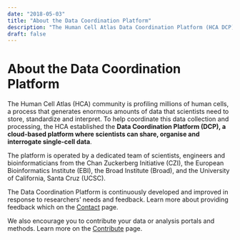 ```yaml
---
date: "2018-05-03"
title: "About the Data Coordination Platform"
description: "The Human Cell Atlas Data Coordination Platform (HCA DCP) is an open source, cloud-based platform developed to organize, standardize, and make accessible the data that constitute the Human Cell Atlas."
draft: false
---
```


# About the Data Coordination Platform

The Human Cell Atlas (HCA) community is profiling millions of human cells, a process that generates enormous amounts of data that scientists need to store, standardize and interpret. To help coordinate this data collection and processing, the HCA established the **Data Coordination Platform (DCP), a cloud-based platform where scientists can share, organise and interrogate single-cell data**.

The platform is operated by a dedicated team of scientists, engineers and bioinformaticians from the Chan Zuckerberg Initiative (CZI), the European Bioinformatics Institute (EBI), the Broad Institute (Broad), and the University of California, Santa Cruz (UCSC). 

The Data Coordination Platform is continuously developed and improved in response to researchers’ needs and feedback. Learn more about providing feedback which on the [Contact](/contact) page.
  
We also encourage you to contribute your data or analysis portals and methods. Learn more on the [Contribute](/contribute) page.
